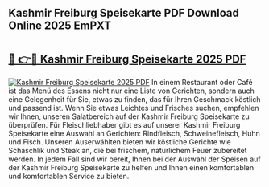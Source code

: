 ## Kashmir Freiburg Speisekarte PDF Download Online 2025 EmPXT

# <h2><a href="http://gc9va5.nevu.top/?p=Kashmir+Freiburg+Speisekarte">🔗 👉🔴 Kashmir Freiburg Speisekarte 2025 PDF</a></h2>

[![Kashmir Freiburg Speisekarte 2025 PDF](https://i.imgur.com/dBaPXMq.png)](http://gc9va5.nevu.top/?p=Kashmir+Freiburg+Speisekarte)
In einem Restaurant oder Café ist das Menü des Essens nicht nur eine Liste von Gerichten, sondern auch eine Gelegenheit für Sie, etwas zu finden, das für Ihren Geschmack köstlich und passend ist. Wenn Sie etwas Leichtes und Frisches suchen, empfehlen wir Ihnen, unseren Salatbereich auf der Kashmir Freiburg Speisekarte zu überprüfen. Für Fleischliebhaber gibt es auf unserer Kashmir Freiburg Speisekarte eine Auswahl an Gerichten: Rindfleisch, Schweinefleisch, Huhn und Fisch. Unseren Auserwählten bieten wir köstliche Gerichte wie Schaschlik und Steak an, die bei frischem, natürlichem Feuer zubereitet werden. In jedem Fall sind wir bereit, Ihnen bei der Auswahl der Speisen auf der Kashmir Freiburg Speisekarte zu helfen und Ihnen einen komfortablen und komfortablen Service zu bieten.
